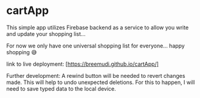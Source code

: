 # cartApp
This simple app utilizes Firebase backend as a service to allow you write and update your shopping list...

For now we only have one universal shopping list for everyone... happy shopping 😅

link to live deployment: [https://breemudi.github.io/cartApp/]

Further development: A rewind button will be needed to revert changes made. This will help to undo unexpected deletions. For this to happen, I will need to save typed data to the local device.
